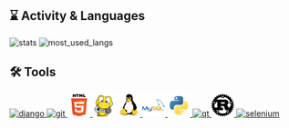 <div>
  <h2>⌛ Activity & Languages</h2>
  <img src="https://github-readme-stats.vercel.app/api?username=blankRiot96&show_icons=true&include_all_commits=true&count_private=true&bg_color=ffffff00&text_color=34ebe5&hide_border=true" height="150" alt="stats">
  <img src="https://github-readme-stats.vercel.app/api/top-langs/?username=blankRiot96&layout=compact&langs_count=4&bg_color=ffffff00&text_color=34ebe5&count_private=true&hide_border=true" height="150" alt="most_used_langs">
  
  <h2>🛠️ Tools</h2>
<p align="left"> <a href="https://www.djangoproject.com/" target="_blank" rel="noreferrer"> <img src="https://cdn.worldvectorlogo.com/logos/django.svg" alt="django" width="40" height="40"/> </a> <a href="https://git-scm.com/" target="_blank" rel="noreferrer"> <img src="https://www.vectorlogo.zone/logos/git-scm/git-scm-icon.svg" alt="git" width="40" height="40"/> </a> <a href="https://www.w3.org/html/" target="_blank" rel="noreferrer"> <img src="https://raw.githubusercontent.com/devicons/devicon/master/icons/html5/html5-original-wordmark.svg" alt="html5" width="40" height="40"/> </a><a href="https://www.pyga.me" target="_blank" rel="noreferrer"><img src="https://raw.githubusercontent.com/blankRiot96/blankRiot96.github.io/main/assets/md-icons/pygame.png" alt="pygame" width="40" height="40"></a> <a href="https://www.linux.org/" target="_blank" rel="noreferrer"> <img src="https://raw.githubusercontent.com/devicons/devicon/master/icons/linux/linux-original.svg" alt="linux" width="40" height="40"/> </a> <a href="https://www.mysql.com/" target="_blank" rel="noreferrer"> <img src="https://raw.githubusercontent.com/devicons/devicon/master/icons/mysql/mysql-original-wordmark.svg" alt="mysql" width="40" height="40"/> </a> <a href="https://www.python.org" target="_blank" rel="noreferrer"> <img src="https://raw.githubusercontent.com/devicons/devicon/master/icons/python/python-original.svg" alt="python" width="40" height="40"/> </a> <a href="https://www.qt.io/" target="_blank" rel="noreferrer"> <img src="https://upload.wikimedia.org/wikipedia/commons/0/0b/Qt_logo_2016.svg" alt="qt" width="40" height="40"/> </a> <a href="https://www.rust-lang.org" target="_blank" rel="noreferrer"> <img src="https://raw.githubusercontent.com/blankRiot96/blankRiot96.github.io/main/assets/md-icons/rust.png" alt="rust" width="40" height="40"/> </a> <a href="https://www.selenium.dev" target="_blank" rel="noreferrer"> <img src="https://raw.githubusercontent.com/detain/svg-logos/780f25886640cef088af994181646db2f6b1a3f8/svg/selenium-logo.svg" alt="selenium" width="40" height="40"/> </a> </p>

<!--
  <img src="https://raw.githubusercontent.com/blankRiot96/blankRiot96.github.io/main/assets/md-icons/python.png" width=40></a>
  <img src="https://raw.githubusercontent.com/blankRiot96/blankRiot96.github.io/main/assets/md-icons/pygame.png" width=40></a>
  <img src="https://raw.githubusercontent.com/blankRiot96/blankRiot96.github.io/main/assets/md-icons/rust.png" width=40></a>
  <img src="https://raw.githubusercontent.com/blankRiot96/blankRiot96.github.io/main/assets/md-icons/flet.png" width=40></a>
  <img src="https://raw.githubusercontent.com/blankRiot96/blankRiot96.github.io/main/assets/md-icons/tiled.png" height=40></a>
-->
</div>
